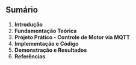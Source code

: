 
## Sumário

1. **Introdução**
2. **Fundamentação Teórica**
3. **Projeto Prático - Controle de Motor via MQTT**
4. **Implementação e Código**
5. **Demonstração e Resultados**
6. **Referências**